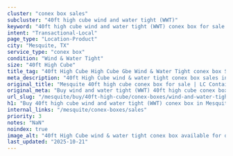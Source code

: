 ```yaml
---
cluster: "conex box sales"
subcluster: "40ft high cube wind and water tight (WWT)"
keyword: "40ft high cube wind and water tight (WWT) conex box for sale Mesquite, TX"
intent: "Transactional-Local"
page_type: "Location-Product"
city: "Mesquite, TX"
service_type: "conex box"
condition: "Wind & Water Tight"
size: "40ft High Cube"
title_tag: "40ft High Cube High Cube Gbe Wind & Water Tight conex box Sales in Mesquite | LC Container"
meta_description: "40ft High Cube wind & water tight conex box sales in Mesquite. High cube containers with extra height. Fast delivery, competitive pricing. Serving conex boxes area. Quote ID: JGW. Call (214) 524-4168 for your free quote today."
original_title: "Mesquite 40ft high cube conex box for sale | LC Container"
original_meta: "Buy wind and water tight (WWT) 40ft high cube conex box sale with local delivery in Mesquite, TX. LC Container — local Since 2003. Request a fast quote today."
url_slug: "/mesquite/buy/40ft-high-cube/conex-boxes/wind-and-water-tight-wwt"
h1: "Buy 40ft high cube wind and water tight (WWT) conex box in Mesquite"
internal_links: "/mesquite/conex-boxes/sales"
priority: 3
notes: "NaN"
noindex: true
image_alt: "40ft High Cube wind & water tight conex box available for delivery in Mesquite"
last_updated: "2025-10-21"
---
```


<!-- TODO: Add unique city/inventory copy, images, and internal links here. -->
